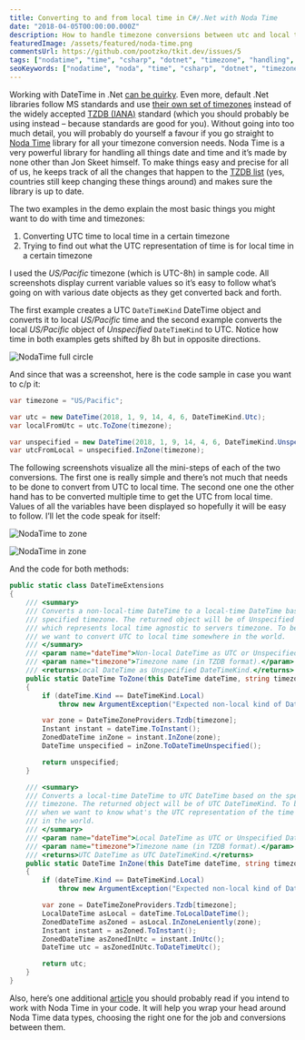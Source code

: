 ```yaml
---
title: Converting to and from local time in C#/.Net with Noda Time
date: "2018-04-05T00:00:00.000Z"
description: How to handle timezone conversions between utc and local time in C# / .Net using Noda Time library?
featuredImage: /assets/featured/noda-time.png
commentsUrl: https://github.com/pootzko/tkit.dev/issues/5
tags: ["nodatime", "time", "csharp", "dotnet", "timezone", "handling", "conversion"]
seoKeywords: ["nodatime", "noda", "time", "csharp", "dotnet", "timezone", "handling", "code", "sample", "demo", "tutorial", "utc", "simple", "easy", "conversion"]
---
```


Working with DateTime in .Net [can be quirky](https://blog.nodatime.org/2011/08/what-wrong-with-datetime-anyway.html). Even more, default .Net libraries follow MS standards and use [their own set of timezones](https://stackoverflow.com/a/7908482/413785) instead of the widely accepted [TZDB (IANA)](https://en.wikipedia.org/wiki/Tz_database) standard (which you should probably be using instead – because standards are good for you). Without going into too much detail, you will probably do yourself a favour if you go straight to [Noda Time](https://nodatime.org/) library for all your timezone conversion needs. Noda Time is a very powerful library for handling all things date and time and it’s made by none other than Jon Skeet himself. To make things easy and precise for all of us, he keeps track of all the changes that happen to the [TZDB list](https://en.wikipedia.org/wiki/List_of_tz_database_time_zones) (yes, countries still keep changing these things around) and makes sure the library is up to date.

The two examples in the demo explain the most basic things you might want to do with time and timezones:

 1. Converting UTC time to local time in a certain timezone
 2. Trying to find out what the UTC representation of time is for local time in a certain timezone


I used the *US/Pacific* timezone (which is UTC-8h) in sample code. All screenshots display current variable values so it’s easy to follow what’s going on with various date objects as they get converted back and forth.

The first example creates a UTC `DateTimeKind` DateTime object and converts it to local *US/Pacific* time and the second example converts the local *US/Pacific* object of *Unspecified* `DateTimeKind` to UTC. Notice how time in both examples gets shifted by 8h but in opposite directions.

![NodaTime full circle](nodatime-full-circle.png)

And since that was a screenshot, here is the code sample in case you want to c/p it:

```cs
var timezone = "US/Pacific";

var utc = new DateTime(2018, 1, 9, 14, 4, 6, DateTimeKind.Utc);
var localFromUtc = utc.ToZone(timezone);

var unspecified = new DateTime(2018, 1, 9, 14, 4, 6, DateTimeKind.Unspecified);
var utcFromLocal = unspecified.InZone(timezone);
```

The following screenshots visualize all the mini-steps of each of the two conversions. The first one is really simple and there’s not much that needs to be done to convert from UTC to local time. The second one one the other hand has to be converted multiple time to get the UTC from local time. Values of all the variables have been displayed so hopefully it will be easy to follow. I’ll let the code speak for itself:

![NodaTime to zone](nodatime-to-zone.png)

![NodaTime in zone](nodatime-in-zone.png)

And the code for both methods:

```cs
public static class DateTimeExtensions
{
    /// <summary>
    /// Converts a non-local-time DateTime to a local-time DateTime based on the
    /// specified timezone. The returned object will be of Unspecified DateTimeKind
    /// which represents local time agnostic to servers timezone. To be used when
    /// we want to convert UTC to local time somewhere in the world.
    /// </summary>
    /// <param name="dateTime">Non-local DateTime as UTC or Unspecified DateTimeKind.</param>
    /// <param name="timezone">Timezone name (in TZDB format).</param>
    /// <returns>Local DateTime as Unspecified DateTimeKind.</returns>
    public static DateTime ToZone(this DateTime dateTime, string timezone)
    {
        if (dateTime.Kind == DateTimeKind.Local)
            throw new ArgumentException("Expected non-local kind of DateTime");

        var zone = DateTimeZoneProviders.Tzdb[timezone];
        Instant instant = dateTime.ToInstant();
        ZonedDateTime inZone = instant.InZone(zone);
        DateTime unspecified = inZone.ToDateTimeUnspecified();

        return unspecified;
    }

    /// <summary>
    /// Converts a local-time DateTime to UTC DateTime based on the specified
    /// timezone. The returned object will be of UTC DateTimeKind. To be used
    /// when we want to know what's the UTC representation of the time somewhere
    /// in the world.
    /// </summary>
    /// <param name="dateTime">Local DateTime as UTC or Unspecified DateTimeKind.</param>
    /// <param name="timezone">Timezone name (in TZDB format).</param>
    /// <returns>UTC DateTime as UTC DateTimeKind.</returns>
    public static DateTime InZone(this DateTime dateTime, string timezone)
    {
        if (dateTime.Kind == DateTimeKind.Local)
            throw new ArgumentException("Expected non-local kind of DateTime");

        var zone = DateTimeZoneProviders.Tzdb[timezone];
        LocalDateTime asLocal = dateTime.ToLocalDateTime();
        ZonedDateTime asZoned = asLocal.InZoneLeniently(zone);
        Instant instant = asZoned.ToInstant();
        ZonedDateTime asZonedInUtc = instant.InUtc();
        DateTime utc = asZonedInUtc.ToDateTimeUtc();

        return utc;
    }
}
```

Also, here’s one additional [article](https://nodatime.org/2.2.x/userguide/type-choices) you should probably read if you intend to work with Noda Time in your code. It will help you wrap your head around Noda Time data types, choosing the right one for the job and conversions between them.